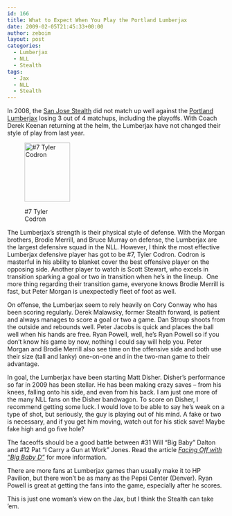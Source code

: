 ```yaml
---
id: 166
title: What to Expect When You Play the Portland Lumberjax
date: 2009-02-05T21:45:33+00:00
author: zeboim
layout: post
categories:
  - Lumberjax
  - NLL
  - Stealth
tags:
  - Jax
  - NLL
  - Stealth
---
```

In 2008, the [San Jose Stealth](http://www.sjstealth.com) did not match up well against the [Portland Lumberjax](http://www.portlandjax.com) losing 3 out of 4 matchups, including the playoffs. With Coach Derek Keenan returning at the helm, the Lumberjax have not changed their style of play from last year.<figure style="width: 105px" class="wp-caption alignright">

<img title="Tyler Codron Lumberjax" src="http://www.portlandjax.com/uploads/members/medium/Codron_Tyler_1.jpg" alt="#7 Tyler Codron" width="105" height="136" /> <figcaption class="wp-caption-text">#7 Tyler Codron</figcaption></figure> 

The Lumberjax&#8217;s strength is their physical style of defense. With the Morgan brothers, Brodie Merrill, and Bruce Murray on defense, the Lumberjax are the largest defensive squad in the NLL. However, I think the most effective Lumberjax defensive player has got to be #7, Tyler Codron. Codron is masterful in his ability to blanket cover the best offensive player on the opposing side. Another player to watch is Scott Stewart, who excels in transition sparking a goal or two in transition when he&#8217;s in the lineup.  One more thing regarding their transition game, everyone knows Brodie Merrill is fast, but Peter Morgan is unexpectedly fleet of foot as well.

On offense, the Lumberjax seem to rely heavily on Cory Conway who has been scoring regularly. Derek Malawsky, former Stealth forward, is patient and always manages to score a goal or two a game. Dan Stroup shoots from the outside and rebounds well. Peter Jacobs is quick and places the ball well when his hands are free. Ryan Powell, well, he&#8217;s Ryan Powell so if you don&#8217;t know his game by now, nothing I could say will help you. Peter Morgan and Brodie Merrill also see time on the offensive side and both use their size (tall and lanky) one-on-one and in the two-man game to their advantage.

In goal, the Lumberjax have been starting Matt Disher. Disher&#8217;s performance so far in 2009 has been stellar. He has been making crazy saves &#8211; from his knees, falling onto his side, and even from his back. I am just one more of the many NLL fans on the Disher bandwagon. To score on Disher, I recommend getting some luck. I would love to be able to say he&#8217;s weak on a type of shot, but seriously, the guy is playing out of his mind. A fake or two is necessary, and if you get him moving, watch out for his stick save! Maybe fake high and go five hole?

The faceoffs should be a good battle between #31 Will &#8220;Big Baby&#8221; Dalton and #12 Pat &#8220;I Carry a Gun at Work&#8221; Jones. Read the article  _[Facing Off with &#8220;Big Baby D&#8221;](http://www.sjstealth.com/articles/view/219/)_ for more information.

There are more fans at Lumberjax games than usually make it to HP Pavilion, but there won&#8217;t be as many as the Pepsi Center (Denver). Ryan Powell is great at getting the fans into the game, especially after he scores.

This is just one woman&#8217;s view on the Jax, but I think the Stealth can take &#8217;em.

